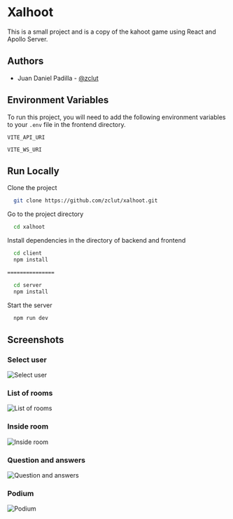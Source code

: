 
# Xalhoot

This is a small project and is a copy of the kahoot game using React and Apollo Server.


## Authors

- Juan Daniel Padilla - [@zclut](https://www.github.com/zclut)


## Environment Variables

To run this project, you will need to add the following environment variables to your `.env` file in the frontend directory.

`VITE_API_URI`

`VITE_WS_URI`


## Run Locally

Clone the project

```bash
  git clone https://github.com/zclut/xalhoot.git
```

Go to the project directory

```bash
  cd xalhoot
```

Install dependencies in the directory of backend and frontend

```bash
  cd client
  npm install

===============

  cd server
  npm install
```

Start the server

```bash
  npm run dev
```
  
## Screenshots

### Select user
![Select user](https://i.imgur.com/FqRKc7w.png)

### List of rooms
![List of rooms](https://i.imgur.com/aIl0vCR.png)

### Inside room
![Inside room](https://i.imgur.com/ERFIuqC.png)

### Question and answers
![Question and answers](https://i.imgur.com/t5KT7c4.png)

### Podium
![Podium](https://i.imgur.com/Zt4JBAu.png)
